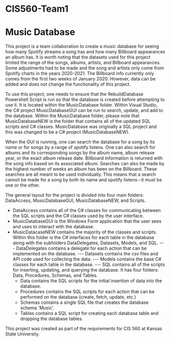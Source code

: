 # CIS560-Team1
# Music Database

This project is a team collaboration to create a music database for seeing how many Spotify streams a song has and how many Billboard appearances an album has. It is worth noting that the datasets used for this project limited the range of the songs, albums, artists, and Billboard appearances. Some adjustments had to be made and the song and artists only come from Spotify charts in the years 2020-2021. The Billboard info currently only comes from the first two weeks of January 2020. However, data can be added and does not change the functionality of this project.

To use this project, one needs to ensure that the RebuildDatabase Powershell Script is run so that the database is created before attempting to use it. It is located within the MusicDatabase folder. Within Visual Studio, the C# project MusicDatabaseGUI can be run to search, update, and add to the database. Within the MusicDatabase folder, please note that MusicDatabaseNEW is the folder that contains all of the updated SQL scripts and C# classes. MusicDatabase was originally a SQL project and this was changed to be a C# project (MusicDatabaseNEW).

When the GUI is running, one can search the database for a song by its name or for songs by a range of spotify listens. One can also search for albums and its corresponding songs by the album name, album release year, or the exact album release date. Billboard information is returned with the song info based on its associated album. Searches can also be made by the highest number of weeks an album has been on the Billboard. These searches are all meant to be used individually. This means that a search cannot be made for a song by both its name and spotify listens--it must be one or the other.

The general layout for the project is divided into four main folders: DataAccess, MusicDatabaseGUI, MusicDatabaseNEW, and Scripts. 
  - DataAccess contains all of the C# classes for communicating between the SQL scripts and the C# classes used by the user interface. 
  - MusicDatabaseGUI is the Windows Form application that the user sees and uses to interact with the database. 
  - MusicDatacaseNEW contains the majority of the classes and scripts. Within this folder is the C# interfaces for each table in the database along with the subfolders       DataDelegates, Datasets, Models, and SQL.
    --- DataDelegates contains a delegate for each action that can be implemented on the database.
    --- Datasets contains the csv files and API code used for collecting the data.
    --- Models contains the base C# classes for each table in the database.
    --- SQL contains all of the scripts for inserting, updating, and querying the database. It has four folders: Data, Procedures, Schemas, and Tables.
      * Data contains the SQL scripts for the initial insertion of data into the database.
      * Procedures contains the SQL scripts for each action that can be performed on the database (create, fetch, update, etc.)
      * Schemas contains a single SQL file that creates the database schema 'Music'.
      * Tables contains a SQL script for creating each database table and dropping the database tables.
      
 
 
This project was created as part of the requirements for CIS 560 at Kansas State University.
